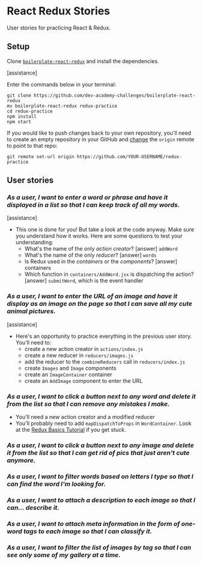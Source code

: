 # React Redux Stories

User stories for practicing React & Redux.


## Setup

Clone [`boilerplate-react-redux`](https://github.com/dev-academy-challenges/boilerplate-react-redux) and install the dependencies.

[assistance]

Enter the commands below in your terminal:

```shell
git clone https://github.com/dev-academy-challenges/boilerplate-react-redux
mv boilerplate-react-redux redux-practice
cd redux-practice
npm install
npm start
```

If you would like to push changes back to your own repository, you'll need to create an empty repository in your GitHub and [change](https://help.github.com/articles/changing-a-remote-s-url/) the `origin` remote to point to that repo:

```shell
git remote set-url origin https://github.com/YOUR-USERNAME/redux-practice
```


## User stories

### _As a user, I want to enter a word or phrase and have it displayed in a list so that I can keep track of all my words._

[assistance]

 + This one is done for you! But take a look at the code anyway. Make sure you understand how it works. Here are some questions to test your understanding:
   - What's the name of the only _action creator_? [answer] `addWord`
   - What's the name of the only _reducer_? [answer] `words`
   - Is Redux used in the _containers_ or the _components_? [answer] containers
   - Which function in `containers/AddWord.jsx` is dispatching the action? [answer] `submitWord`, which is the event handler

### _As a user, I want to enter the URL of an image and have it display as an image on the page so that I can save all my cute animal pictures._

[assistance]

 + Here's an opportunity to practice everything in the previous user story. You'll need to:
   - create a new action creator in `actions/index.js`
   - create a new reducer in `reducers/images.js`
   - add the reducer to the `combineReducers` call in `reducers/index.js`
   - create `Images` and `Image` components
   - create an `ImageContainer` container
   - create an `AddImage` component to enter the URL


### _As a user, I want to click a button next to any word and delete it from the list so that I can remove any mistakes I make._

 - You'll need a new action creator and a modified reducer
 - You'll probably need to add `mapDispatchToProps` in `WordContainer`. Look at the [Redux Basics Tutorial](http://redux.js.org/docs/basics/UsageWithReact.html) if you get stuck.

### _As a user, I want to click a button next to any image and delete it from the list so that I can get rid of pics that just aren't cute anymore._


### _As a user, I want to filter words based on letters I type so that I can find the word I'm looking for._

### _As a user, I want to attach a description to each image so that I can... describe it._

### _As a user, I want to attach meta information in the form of one-word tags to each image so that I can classify it._

### _As a user, I want to filter the list of images by tag so that I can see only some of my gallery at a time._
